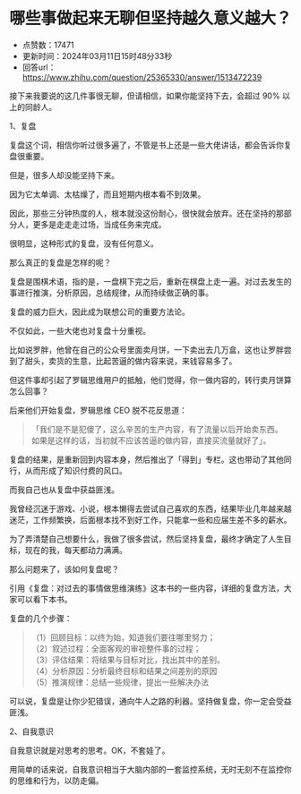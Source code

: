 # 哪些事做起来无聊但坚持越久意义越大？
- 点赞数：17471
- 更新时间：2024年03月11日15时48分33秒
- 回答url：https://www.zhihu.com/question/25365330/answer/1513472239
<body>
 <p>接下来我要说的这几件事很无聊<span><span>，</span></span>但请相信<span><span>，</span></span>如果你能坚持下去<span><span>，</span></span>会超过 90% 以上的同龄人<span><span>。</span></span></p>
 <p>1<span><span>、</span></span>复盘</p>
 <p>复盘这个词<span><span>，</span></span>相信你听过很多遍了<span><span>，</span></span>不管是书上还是一些大佬讲话<span><span>，</span></span>都会告诉你复盘很重要<span><span>。</span></span></p>
 <p>但是<span><span>，</span></span>很多人却没能坚持下来<span><span>。</span></span></p>
 <p>因为它太单调<span><span>、</span></span>太枯燥了<span><span>，</span></span>而且短期内根本看不到效果<span><span>。</span></span></p>
 <p>因此<span><span>，</span></span>那些三分钟热度的人<span><span>，</span></span>根本就没这份耐心<span><span>，</span></span>很快就会放弃<span><span>。</span></span>还在坚持的那部分人<span><span>，</span></span>更多是走走走过场<span><span>，</span></span>当成任务来完成<span><span>。</span></span></p>
 <p>很明显<span><span>，</span></span>这种形式的复盘<span><span>，</span></span>没有任何意义<span><span>。</span></span></p>
 <p>那么真正的复盘是怎样的呢<span><span>？</span></span></p>
 <p>复盘是围棋术语<span><span>，</span></span>指的是<span><span>，</span></span>一盘棋下完之后<span><span>，</span></span>重新在棋盘上走一遍<span><span>。</span></span>对过去发生的事进行推演<span><span>，</span></span>分析原因<span><span>，</span></span>总结规律<span><span>，</span></span>从而持续做正确的事<span><span>。</span></span></p>
 <p>复盘的威力巨大<span><span>，</span></span>因此成为联想公司的重要方法论<span><span>。</span></span></p>
 <p>不仅如此<span><span>，</span></span>一些大佬也对复盘十分重视<span><span>。</span></span></p>
 <p>比如说罗胖<span><span>，</span></span>他曾在自己的公众号里面卖月饼<span><span>，</span></span>一下卖出去几万盒<span><span>，</span></span>这也让罗胖尝到了甜头<span><span>，</span></span>卖货的生意<span><span>，</span></span>比起苦逼的做内容来说<span><span>，</span></span>来钱容易多了<span><span>。</span></span></p>
 <p>但这件事却引起了罗辑思维用户的抵触<span><span>，</span></span>他们觉得<span><span>，</span></span>你一做内容的<span><span>，</span></span>转行卖月饼算怎么回事<span><span>？</span></span></p>
 <p>后来他们开始复盘<span><span>，</span></span>罗辑思维 CEO 脱不花反思道<span><span>：</span></span></p>
 <blockquote>
  <span><span>「</span></span>我们是不是犯傻了<span><span>，</span></span>这么辛苦的生产内容<span><span>，</span></span>有了流量以后开始卖东西<span><span>。</span></span>
  <br>
   如果是这样的话<span><span>，</span></span>当初就不应该苦逼的做内容<span><span>，</span></span>直接买流量就好了<span><span>」</span></span><span><span>。</span></span>
 </blockquote>
 <p>复盘的结果<span><span>，</span></span>是重新回到内容本身<span><span>，</span></span>然后推出了<span><span>「</span></span>得到<span><span>」</span></span>专栏<span><span>。</span></span>这也带动了其他同行<span><span>，</span></span>从而形成了知识付费的风口<span><span>。</span></span></p>
 <p>而我自己也从复盘中获益匪浅<span><span>。</span></span></p>
 <p>我曾经沉迷于游戏<span><span>、</span></span>小说<span><span>，</span></span>根本懒得去尝试自己喜欢的东西<span><span>，</span></span>结果毕业几年越来越迷茫<span><span>，</span></span>工作频繁换<span><span>，</span></span>后面根本找不到好工作<span><span>，</span></span>只能拿一些和应届生差不多的薪水<span><span>。</span></span></p>
 <p>为了弄清楚自己想要什么<span><span>，</span></span>我做了很多尝试<span><span>，</span></span>然后坚持复盘<span><span>，</span></span>最终才确定了人生目标<span><span>，</span></span>现在的我<span><span>，</span></span>每天都动力满满<span><span>。</span></span></p>
 <p>那么问题来了<span><span>，</span></span>该如何复盘呢<span><span>？</span></span></p>
 <p>引用<span><span>《</span></span>复盘<span><span>：</span></span>对过去的事情做思维演练<span><span>》</span></span>这本书的一些内容<span><span>，</span></span>详细的复盘方法<span><span>，</span></span>大家可以看下本书<span><span>。</span></span></p>
 <p>复盘的几个步骤<span><span>：</span></span></p>
 <blockquote>
  <span><span>（</span></span>1<span><span>）</span></span>回顾目标<span><span>：</span></span>以终为始<span><span>，</span></span>知道我们要往哪里努力<span><span>；</span></span>
  <br><span><span>（</span></span>2<span><span>）</span></span>叙述过程<span><span>：</span></span>全面客观的审视整件事的过程<span><span>；</span></span>
  <br><span><span>（</span></span>3<span><span>）</span></span>评估结果<span><span>：</span></span>将结果与目标对比<span><span>，</span></span>找出其中的差别<span><span>。</span></span>
  <br><span><span>（</span></span>4<span><span>）</span></span>分析原因<span><span>：</span></span>分析最终目标和结果之间差别的原因
  <br><span><span>（</span></span>5<span><span>）</span></span>推演规律<span><span>：</span></span>总结一些规律<span><span>，</span></span>提出一些解决办法
 </blockquote>
 <p>可以说<span><span>，</span></span>复盘是让你少犯错误<span><span>，</span></span>通向牛人之路的利器<span><span>。</span></span>坚持做复盘<span><span>，</span></span>你一定会受益匪浅<span><span>。</span></span></p>
 <p>2<span><span>、</span></span>自我意识</p>
 <p>自我意识就是对思考的思考<span><span>。</span></span>OK<span><span>，</span></span>不套娃了<span><span>。</span></span></p>
 <p>用简单的话来说<span><span>，</span></span>自我意识相当于大脑内部的一套监控系统<span><span>，</span></span>无时无刻不在监控你的思维和行为<span><span>，</span></span>以防走偏<span><span>。</span></span></p>
</body>